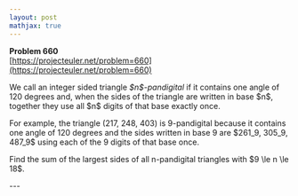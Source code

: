 ```yaml
---
layout: post
mathjax: true
---
```

**Problem 660**  
[https://projecteuler.net/problem=660](https://projecteuler.net/problem=660)

<p>We call an integer sided triangle <i>$n$-pandigital</i> if it contains one angle of 120 degrees and, when the sides of the triangle are written in base $n$, together they use all $n$ digits of that base exactly once.</p>

<p>
For example, the triangle (217, 248, 403) is 9-pandigital because it contains one angle of 120 degrees and the sides written in base 9 are $261_9, 305_9, 487_9$ using each of the 9 digits of that base once.</p>

<p>Find the sum of the largest sides of all n-pandigital triangles with $9 \le n \le 18$.</p>
---
